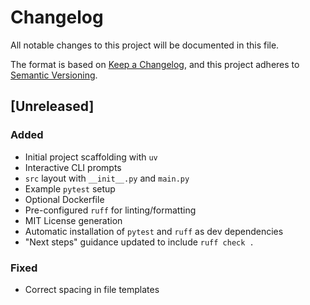 # Changelog

All notable changes to this project will be documented in this file.

The format is based on [Keep a Changelog](https://keepachangelog.com/en/1.1.0/),
and this project adheres to [Semantic Versioning](https://semver.org/spec/v2.0.0.html).

## [Unreleased]

### Added

- Initial project scaffolding with `uv`
- Interactive CLI prompts
- `src` layout with `__init__.py` and `main.py`
- Example `pytest` setup
- Optional Dockerfile
- Pre-configured `ruff` for linting/formatting
- MIT License generation
- Automatic installation of `pytest` and `ruff` as dev dependencies
- "Next steps" guidance updated to include `ruff check .`

### Fixed

- Correct spacing in file templates
